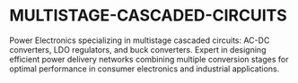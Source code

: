 # MULTISTAGE-CASCADED-CIRCUITS
Power Electronics specializing in multistage cascaded circuits: AC-DC converters, LDO regulators, and buck converters. Expert in designing efficient power delivery networks combining multiple conversion stages for optimal performance in consumer electronics and industrial applications.
